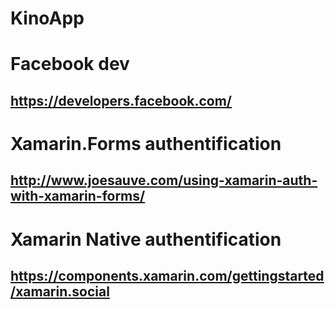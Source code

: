 # KinoApp

# Facebook dev
## https://developers.facebook.com/

# Xamarin.Forms authentification
## http://www.joesauve.com/using-xamarin-auth-with-xamarin-forms/

# Xamarin Native authentification
## https://components.xamarin.com/gettingstarted/xamarin.social
